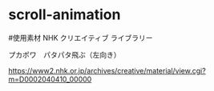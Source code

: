 # scroll-animation

#使用素材
NHK クリエイティブ ライブラリー

プカポワ　パタパタ飛ぶ（左向き）

https://www2.nhk.or.jp/archives/creative/material/view.cgi?m=D0002040410_00000
